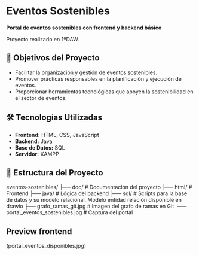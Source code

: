 # Eventos Sostenibles

**Portal de eventos sostenibles con frontend y backend básico**

Proyecto realizado en 1ºDAW.

## 🌱 Objetivos del Proyecto

- Facilitar la organización y gestión de eventos sostenibles.
- Promover prácticas responsables en la planificación y ejecución de eventos.
- Proporcionar herramientas tecnológicas que apoyen la sostenibilidad en el sector de eventos.

## 🛠️ Tecnologías Utilizadas

- **Frontend:** HTML, CSS, JavaScript
- **Backend:** Java
- **Base de Datos:** SQL
- **Servidor:** XAMPP

## 📁 Estructura del Proyecto

eventos-sostenibles/
├── doc/ # Documentación del proyecto
├── html/ # Frontend
├── java/ # Lógica del backend
├── sql/ # Scripts para la base de datos y su modelo relacional. Modelo entidad relación disponible en drawio
├── grafo_ramas_git.jpg # Imagen del grafo de ramas en Git
└──  portal_eventos_sostenibles.jpg # Captura del portal

## Preview frontend
(portal_eventos_disponibles.jpg)
